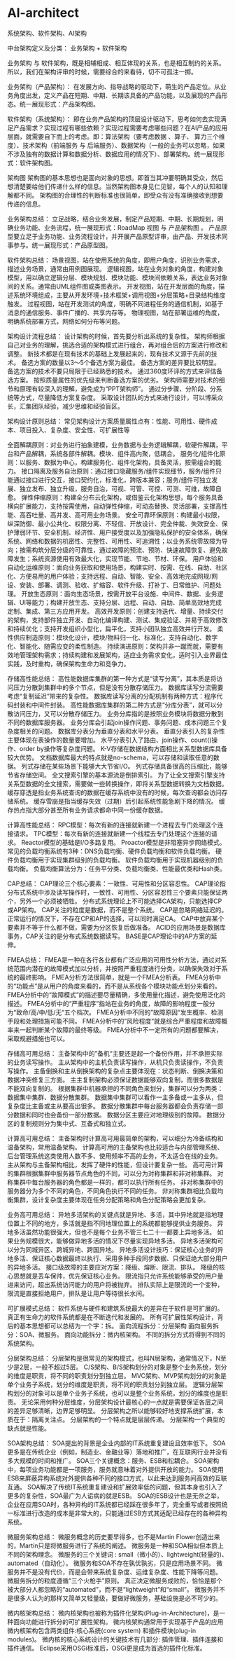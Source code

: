 # AI-architect
系统架构、软件架构、AI架构

中台架构定义及分类： 业务架构 + 软件架构


业务架构 与 软件架构，既是相辅相成、相互体现的关系，也是相互制约的关系。所以，我们在架构评审的时候，需要综合的来看待，切不可孤注一掷。



业务架构（产品架构）：
在发展方向、指导战略的驱动下，萌生的产品定位。从业务角度出发，定义产品在短期、中期、长期该具备的产品功能，以及展现的产品形态。统一展现形式：产品架构图。


软件架构（系统架构）：
即在业务产品架构的顶层设计驱动下，思考如何去实现满足产品需求？实现过程有哪些依赖？实现过程需要考虑哪些问题？在AI产品的应用层面，就需要自下而上的考虑。即：算法架构（要考虑数据 、算子、 算力三个维度）、技术架构（前端服务 与 后端服务）、数据架构（一般的业务可以忽略，如果不涉及独有的数据计算和数据分析、数据应用的情况下）、部署架构。统一展现形式：软件架构图。



架构图
架构图的基本思想也是面向对象的思想。即首当其冲要明确其受众，然后想清楚要给他们传递什么样的信息。当然架构图本身见仁见智，每个人的认知和理解都不同。
架构图的合理性的判断标准也很简单，即受众有没有准确接收到想要传递的信息。


业务架构总结：
立足战略，结合业务发展，制定产品短期、中期、长期规划，明确业务功能、业务流程，统一展现形式：RoadMap 视图 与 产品架构图 。
产品原型要立足于业务功能、业务流程设计，并开展产品原型评审，由产品、开发技术同事参与。统一展现形式：产品原型图。


软件架构总结：
场景视图，站在使用系统的角度，即用户角度，识别业务需求，描述业务场景，通常由用例图展现。
逻辑视图，站在业务对象的角度，构建对象模型，用以确立逻辑分层、模块规划、模块功能、模块间依赖关系，表达业务对象间的关系。通常由UML组件图或类图表示。
开发视图，站在开发层面的角度，描述系统环境组成，主要从开发环境+技术框架+调用视图+分层策略+目录结构维度触发。
过程视图，站在开发测试的角度，明确不同进程任务的通信机制，如基于消息的通信服务、事件广播的、共享内存等。
物理视图，站在部署运维的角度，明确系统部署方式，网络如何分布等问题。



架构设计流程总结：
设计架构的时候，首先要分析出系统的复杂性。
架构师根据自己对业务的理解，挑选合适的架构模式进行组合，再对组合后的方案进行修改和调整。
新技术都是在现有技术的基础上发展起来的，现有技术又源于先前的技术。
备选方案的数量以3～5个备选方案为最佳。
备选方案的差异要比较明显。
备选方案的技术不要只局限于已经熟悉的技术。
通过360度环评的方式来评估备选方案。
按照质量属性的优先级来判断备选方案的优劣。
架构师需要对技术的细节和原理有较深入的理解，避免成为“PPT架构师”。
通过分步骤、分阶段、分系统等方式，尽量降低方案复杂度。
采取设计团队的方式来进行设计，可以博采众长，汇集团队经验，减少思维和经验盲区。

架构设计原则总结：
常见架构设计方案质量属性点有：性能、可用性、硬件成本、项目投入、复杂度、安全性、可扩展性等

全面解耦原则：对业务进行抽象建模，业务数据与业务逻辑解耦，软硬件解耦，平台和产品解耦，系统各部件解耦。模块、组件高内聚，低耦合。
服务化/组件化原则：以服务、数据为中心，构建服务化、组件化架构，具备灵活，按需组合的能力。
接口隔离及服务自治原则：通过接口隐藏服务/组件实现细节，服务/组件只能通过接口进行交互，接口契约化，标准化，跨版本兼容；服务/组件可独立发展、独立发布、独立升级，服务自治，可视、可管、可控、可测、可维，故障自愈。
弹性伸缩原则：构建全分布云化架构，或借鉴云化架构思想，每个服务具备横向扩展能力，支持按需使用，自动弹性伸缩，可动态替换、灵活部署，支撑高性能、高吞吐量、高并发、高可用业务场景。
安全可靠环保原则：构建最小权限，纵深防御、最小公共化、权限分离、不轻信、开放设计、完全仲裁、失效安全、保护薄弱环节、安全机制、经济性、用户接受度以及加强隐私保护的安全体系，确保系统、网络和数据的机密性、完整性、可用性、可追溯性；以业务系统零故障为导向；按需构筑分层分级的可靠性，通过故障的预流、预防、快速故障恢复、避免故障发生；系统资源使用有效最大化，实现节能、节地、节材、环保。
用户体验和自动化运维原则：面向业务获取和使用场景，构建实时、按需、在线、自助、社区化、方便易用的用户体验；支持远程、自动、智能、安全、高效地完成网规/网设、安装、部署、调测、验收、扩缩容、软件升级、打补丁、日常维护、问题处理。
开放生态原则：面向生态场景，按需开放平台设施、中间件、数据、业务逻辑、UI等能力；构建开放生态、支持分层、远程、自动、自助、简单高效地完成定制、集成、第三方应用开发。
高效开发原则：创建支持迭代、增量、持续交付的架构，支持部件独立开发、自动化编译构建、测试、集成验证、并易于高效修改和持续优化；支持开发组织小型化，扁平化，支持小团队独立高效并行开发。
柔性供应制造原则：模块化设计，模块/物料归一化、标准化，支持自动化、数字化、智能化、随需应变的柔性制造。
持续演进原则：架构并非一蹴而就，需要有效地管理架构需求；持续构建和发展架构，适应业务需求变化，适时引入业界最佳实践，及时重构，确保架构生命力和竞争力。

存储高性能总结：
高性能数据库集群的第一种方式是“读写分离”，其本质是将访问压力分散到集群中的多个节点，但是没有分散存储压力。
数据库读写分流需要考虑“复制延迟”带来的复杂性。
数据库读写分离的分配机制有两种方式：程序代码封装和中间件封装。
高性能数据库集群的第二种方式是“分库分表”，就可以分散访问压力，又可以分散存储压力。
业务分库指的是按照业务模块将数据分散到不同的数据库服务器。
业务分库会引起join操作问题、事务问题、成本问题三个复杂度相关的问题。
数据库分表分为垂直分表和水平分表。
垂直分表引入的复杂性主要体现在表操作的数量要增加。
水平分表引入了路由、join操作、count()操作、order by操作等复杂度问题。
K-V存储在数据结构方面相比关系型数据库具备较大优势。
文档数据库最大的特点就是no-schema，可以存储和读取任意的数据。
列式存储在某些场景下能够大大节省I/O。
列式存储具备很高的压缩比，能够节省存储空间。
全文搜索引擎的基本源流是倒排索引。
为了让全文搜索引擎支持关系型数据的全文搜索，需要做一些转换操作，即将关系型数据转换为文档数据。
缓存穿透是指业务系统查询的数据在缓存系统中没有的时候，每次查询都会访问存储系统。
缓存雪崩是指当缓存失效（过期）后引起系统性能急剧下降的情况。
缓存热点指大部分甚至所有业务请求都命中同一份缓存数据。

计算高性能总结：
RPC模型：每次有新的连接就新建一个进程去专门处理这个连接请求。
TPC模型：每次有新的连接就新建一个线程去专门处理这个连接的请求。
Reactor模型的基础是I/O多路复用。
Proactor模型是非阻塞异步网络模式。
常见的负载均衡系统有3种：DNS负载均衡、硬件负载均衡和软件负载均衡。
硬件负载均衡用于实现集群级别的负载均衡。
软件负载均衡用于实现机器级别的负载均衡。
负载均衡算法分为：任务平分类、负载均衡类、性能最优类和Hash类。

CAP总结：
CAP理论三个核心要素：一致性、可用性和分区容忍性。
CAP理论指分布式系统中涉及读写操作时，一致性、可用性、分区容忍性三个要素只能保证两个，另外一个必须被牺牲。
分布式系统理论上不可能选择CA架构，只能选择CP或AP架构。
CAP关注的粒度是数据，而不是整个系统。
CAP是忽略网络延迟的。
正常运行的情况下，不存在CP和AP的选择，可以同时满足CA。
CAP中放弃某个要素并不等于什么都不做，需要为分区恢复后做准备。
ACID的应用场景是数据库事务，CAP关注的是分布式系统数据读写。
BASE是CAP理论中的AP方案的延伸。

FMEA总结：
FMEA是一种在各行各业都有广泛应用的可用性分析方法，通过对系统范围内潜在的故障模式加以分析，并按照严重程度进行分类，以确保失效对于系统的最终影响。
FMEA分析方法很简单，就是一个FMEA分析表。
FMEA分析中的“功能点”是从用户的角度来看的，而不是从系统各个模块功能点划分来看的。
FMEA分析中的“故障模式”的描述要尽量精确，多使用量化描述，避免使用泛化的描述。
FMEA分析中的“严重程序”指站在业务的角度，故障的影响程度一般分为“致命/高/中/低/无“五个档次。
FMEA分析中不同的”故障原因“发生概率、检测手段和处理措施可能不同。
FMEA分析中的”风险程度“就是综合严重程度和故障概率来一起判断某个故障的最终等级。
FMEA分析中不一定所有的问题都要解决，采取规避措施也可以。

存储高可用总结：
主备架构中的”备机“主要还是起一个备份作用，并不承担实际的业务读写操作。
主从架构中的主机负责读写操作，从机只负责读操作，不负责写操作。
主备倒换和主从倒换架构的复杂点主要体现在：状态判断、倒换决策和数据冲突修复三方面。
主主复制架构必须保证数据能够双向复制，而很多数据是不能双向复制的。
根据集群中机器承担的不同角色来划分，集群可以分为两类：数据集中集群、数据分散集群。
数据集中集群可以看作一主多备或一主多从，但复杂度比主备或主从要高出很多。
数据分散集群中每台服务器都会负责存储一部分数据和同时也会备份一部分数据。
数据分区主要应对地理级别的故障。
数据分区的复制规则分为集中式、互备式和独立式。

计算高可用总结：
主备架构时计算高可用最简单的架构，可以细分为冷备结构和温备架构，常用温备架构。
计算高可用的主备架构也比较适合与内部管理系统、后台管理系统这类使用人数不多、使用频率不高的业务，不太适合在线的业务。
主从架构与主备架构相比，发挥了硬件的性能，但设计要复杂一些。
高可用计算的集群根据集群中服务器节点角色的不同，可以分为对称集群和非对称集群。
对称集群中每台服务器的角色都是一样的，都可以执行所有任务。
非对称集群中的服务器分为多个不同的角色，不同角色执行不同的任务。
非对称集群相比负载均衡集群，设计复杂度主要体现在任务分配策略和角色分配策略会更加复杂。

业务高可用总结：
异地多活架构的关键点就是异地、多活，其中异地就是指地理位置上不同的地方，多活就是指不同地理位置上的系统都能够提供业务服务。
异地多活虽然功能很强大，但也不是每个业务不管三七二十一都要上异地多活。
如果业务规模很大，能够做异地多活的情况下尽量实现异地多活。
异地多活架构可以分为同城异区、跨城异地、跨国异地。
异地多活设计技巧：保证核心业务的异地多活、保证核心数据最终以执行、采用多种手段同步数据、只保证绝大部分用户的异地多活。
接口级故障的主要应对方案：降级、熔断、限流、排队。
降级的核心思想就是丢车保帅，优先保证核心业务。
限流指只允许系统能够承受的用户量进来访问，超出系统访问能力的用户将被抛弃。
排队实际上是限流的一个变种，限流是直接拒绝用户，排队是让用户等待很长水间。

可扩展模式总结：
软件系统与硬件和建筑系统最大的差异在于软件是可扩展的。
真正有生命力的软件系统都是在不断迭代和发展的。
所有可扩展性架构设计，背后的基本思想都可以总结为一个字：拆。
面向流程拆分：分层架构
面向服务拆分：SOA、微服务。
面向功能拆分：微内核架构。
不同的拆分方式将得到不同的系统架构。

分层架构总结：
分层架构是很常见的架构模式，也叫N层架构，通常情况下，N至少是2层，一般不超过5层。
C/S架构、B/S架构划分的对象是整个业务系统，划分的维度是职责，将不同的职责划分到独立层。
MVC架构、MVP架构划分的对象是单个业务子系统，划分的维度是职责，将不同的职责划分到独立层。
逻辑分层架构划分的对象可以是单个业务子系统，也可以是整个业务系统，划分的维度也是职责。
无论采用何种分层维度，分层架构设计最核心的一点就是需要保证各层之间的差异足够清晰，边界足够明显。
分层架构之所以能够较好地支撑系统扩展，本质在于：隔离关注点。
分层架构的一个特点就是层层传递。
分层架构一个典型的缺点就是性能。

SOA架构总结：
SOA提出的背景是企业内部的IT系统重复建设且效率低下。
SOA更多是在传统企业（例如，制造业、金融业等）落地和推广，在互联网行业并没有多大规模的时间和推广。
SOA三个关键概念：服务、ESB和松耦合。
SOA架构中，每项业务功能都是一项服务，服务就意味着对外提供开放的能力。
SOA使用ESB来屏蔽异构系统对外提供各种不同的接口方式，以此来达到服务间高效的互联互通。
SOA解决了传统IT系统重复建设和扩展效率低的问题，但其本身也引入了更多的复杂性，SOA最广为人诟病的就是ESB。
SOA的ESB设计也是无奈之举，企业在应用SOA时，各种异构的IT系统都已经踩在很多年了，完全重写或者按照统一标准进行改造的成本是非常大的，只能通过ESB方式其适配已经存在的各种异构系统。

微服务架构总结：
微服务概念的历史要早得多，也不是Martin Flower创造出来的，Martin只是将微服务进行了系统的阐述。
微服务是一种和SOA相似但本质上不同的架构理念。
微服务的三个关键词 : small（微小的）、lightweight(轻量的)、automated（自动化）。
微服务和SOA不存在孰优孰劣，只是应用场景不同。
微服务并不是没有代价，而是会带来系统复杂度、运维复杂度、性能下降等问题。
微服务拆分的粒度遵循“三个火枪手”原则。
真正决定微服务成败的，恰恰是那个被大部分人都忽略的“automated”，而不是“lightweight”和“small”。
微服务并不是很多人认为的那样又简单又轻量级，要做好微服务，基础设施是必不可少的。

微内核架构总结：
微内核架构也被称为插件化架构(Plug-in-Architecture)，是一种面向功能进行拆分的可扩展性架构。
微内核架构通常用于实现基于产品的应用
微内核架构包含两类组件:核心系统(core system) 和插件模块(plug-in modules)。
微内核的核心系统设计的关键技术有几部分: 插件管理、插件连接和插件通信。
Eclipse采用OSGi标准后，OSGi更是成为首选的插件化标准。
